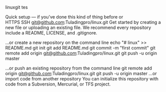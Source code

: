 linuxgit
tes

Quick setup — if you’ve done this kind of thing before
or	
HTTPS
SSH
git@github.com:Tuladingpro/linux.git
Get started by creating a new file or uploading an existing file. We recommend every repository include a README, LICENSE, and .gitignore.

…or create a new repository on the command line
echo "# linux" >> README.md
git init
git add README.md
git commit -m "first commit"
git remote add origin git@github.com:Tuladingpro/linux.git
git push -u origin master
                
…or push an existing repository from the command line
git remote add origin git@github.com:Tuladingpro/linux.git
git push -u origin master
…or import code from another repository
You can initialize this repository with code from a Subversion, Mercurial, or TFS project.


